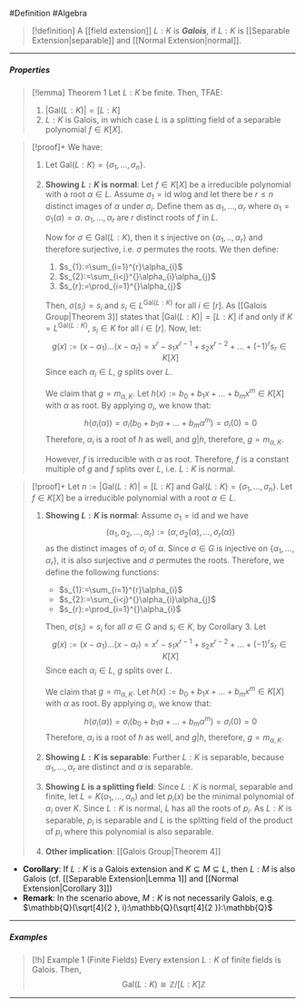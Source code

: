 #Definition #Algebra 

> [!definition]
> A [[field extension]] $L:K$ is ***Galois***, if $L:K$ is [[Separable Extension|separable]] and [[Normal Extension|normal]].
---
##### Properties
> [!lemma] Theorem 1
> Let $L:K$ be finite. Then, TFAE:
> 1. $\left| \text{Gal}(L:K) \right|=[L:K]$
> 1. $L:K$ is Galois, in which case $L$ is a splitting field of a separable polynomial $f\in K[X]$.

> [!proof]+
> We have:
> 1. Let $\text{Gal}(L:K)=\{ \sigma_{1},\dots,\sigma_{n} \}$. 
> 	1. **Showing $L:K$ is normal**:
> 	   Let $f\in K[X]$ be a irreducible polynomial with a root $\alpha\in L$. Assume $\sigma_{1}=\text{id}$ wlog and let there be $r\leq n$ distinct images of $\alpha$ under $\sigma_{i}$. Define them as $\alpha_{1},\dots,\alpha_{r}$ where $\alpha_{1}=\sigma_{1}(\alpha)=\alpha$. $\alpha_{1},\dots,\alpha_{r}$ are $r$ distinct roots of $f$ in $L$. 
> 	   
> 	   Now for $\sigma\in \text{Gal}(L:K)$, then it s injective on $\{ \alpha_{1},..,\alpha_{r} \}$ and therefore surjective, i.e. $\sigma$ permutes the roots. We then define: 
> 	   1. $s_{1}:=\sum_{i=1}^{r}\alpha_{i}$
> 	   2. $s_{2}:=\sum_{i<j}^{}\alpha_{i}\alpha_{j}$
> 	   3. $s_{r}:=\prod_{i=1}^{}\alpha_{j}$
> 	   
> 	   Then, $\sigma(s_{i})=s_{i}$ and $s_{i}\in L^{\text{Gal}(L:K)}$ for all $i\in[r]$. As [[Galois Group|Theorem 3]] states that $\left| \text{Gal}(L:K) \right|=[L:K]$ if and only if $K=L^{\text{Gal}(L:K)}$, $s_{i}\in K$ for all $i\in [r]$.  Now, let: $$g(x):=(x-\alpha_{1})\dots(x-\alpha_{r})=x^r-s_{1}x^{r-1}+s_{2}x^{r-2}+\dots+(-1)^rs_{r}\in K[X]$$Since each $\alpha_{i}\in L$, $g$ splits over $L$. 
> 	   
> 	   We claim that $g=m_{\alpha,K}$. Let $h(x):=b_{0}+b_{1}x+\dots+b_{m}x^m\in K[X]$ with $\alpha$ as root. By applying $\sigma_{i}$, we know that: $$h(\sigma_{i}(\alpha))=\sigma_{i}(b_{0}+b_{1}\alpha+\dots+b_{m}\alpha^m)=\sigma_{i}(0)=0$$Therefore, $\alpha_{i}$ is a root of $h$ as well, and $g|h$, therefore, $g=m_{\alpha,K}$.
> 	   
> 	   However, $f$ is irreducible with $\alpha$ as root. Therefore, $f$ is a constant multiple of $g$ and $f$ splits over $L$, i.e. $L:K$ is normal.

> [!proof]+
> Let $n:=\left| \text{Gal}(L:K) \right|=[L:K]$ and $\text{Gal}(L:K)=\{ \sigma_{1},\dots,\sigma_{n} \}$. Let $f\in K[X]$ be a irreducible polynomial with a root $\alpha\in L$. 
> 1. **Showing $L:K$ is normal**:
>    Assume $\sigma_{1}=\text{id}$ and we have $$(\alpha_{1},\alpha_{2},\dots,\alpha_{r}):=(\alpha,\sigma_{2}(\alpha),\dots,\sigma_{r}(\alpha))$$ as the distinct images of $\sigma_{i}$ of $\alpha$. Since $\sigma\in G$ is injective on $\{ \alpha_{1},\dots,\alpha_{r} \}$, it is also surjective and $\sigma$ permutes the roots. Therefore, we define the following functions: 
>      - $s_{1}:=\sum_{i=1}^{r}\alpha_{i}$
>       - $s_{2}:=\sum_{i<j}^{}\alpha_{i}\alpha_{j}$
>       - $s_{r}:=\prod_{i=1}^{}\alpha_{i}$
> 
>    Then, $\sigma(s_{i})=s_{i}$ for all $\sigma\in G$ and $s_{i}\in K$, by Corollary 3. Let $$g(x):=(x-\alpha_{1})\dots(x-\alpha_{r})=x^r-s_{1}x^{r-1}+s_{2}x^{r-2}+\dots+(-1)^rs_{r}\in K[X]$$Since each $\alpha_{i}\in L$, $g$ splits over $L$. 
>    
>    We claim that $g=m_{\alpha,K}$. Let $h(x):=b_{0}+b_{1}x+\dots+b_{m}x^m\in K[X]$ with $\alpha$ as root. By applying $\sigma_{i}$, we know that: $$h(\sigma_{i}(\alpha))=\sigma_{i}(b_{0}+b_{1}\alpha+\dots+b_{m}\alpha^m)=\sigma_{i}(0)=0$$Therefore, $\alpha_{i}$ is a root of $h$ as well, and $g|h$, therefore, $g=m_{\alpha,K}$.
>    
>   
>  2. **Showing $L:K$ is separable**:
>     Further $L:K$ is separable, because $\alpha_{1},\dots,\alpha_{r}$ are distinct and $\alpha$ is separable.
>  3. **Showing $L$ is a splitting field**:
>     Since $L:K$ is normal, separable and finite, let $L=K(\alpha_{1},\dots,\alpha_{n})$ and let $p_{i}(x)$ be the minimal polynomial of $\alpha_{i}$ over $K$. Since $L:K$ is normal, $L$ has all the roots of $p_{i}$.  As $L:K$ is separable, $p_{i}$ is separable and $L$ is the splitting field of the product of $p_{i}$ where this polynomial is also separable.
>   4. **Other implication**:
>      [[Galois Group|Theorem 4]]

- **Corollary**: If $L:K$ is a Galois extension and $K\subseteq M\subseteq L$, then $L:M$ is also Galois (cf. [[Separable Extension|Lemma 1]] and [[Normal Extension|Corollary 3]])
- **Remark**: In the scenario above, $M:K$ is not necessarily Galois, e.g. $\mathbb{Q}(\sqrt[4]{2  }, i):\mathbb{Q}(\sqrt[4]{2  }):\mathbb{Q}$

---

##### Examples
> [!h] Example 1 (Finite Fields)
> Every extension $L:K$ of finite fields is Galois. Then, $$\text{Gal}(L:K)\cong \mathbb{Z} / {[L:K]\mathbb{Z}}$$
---
